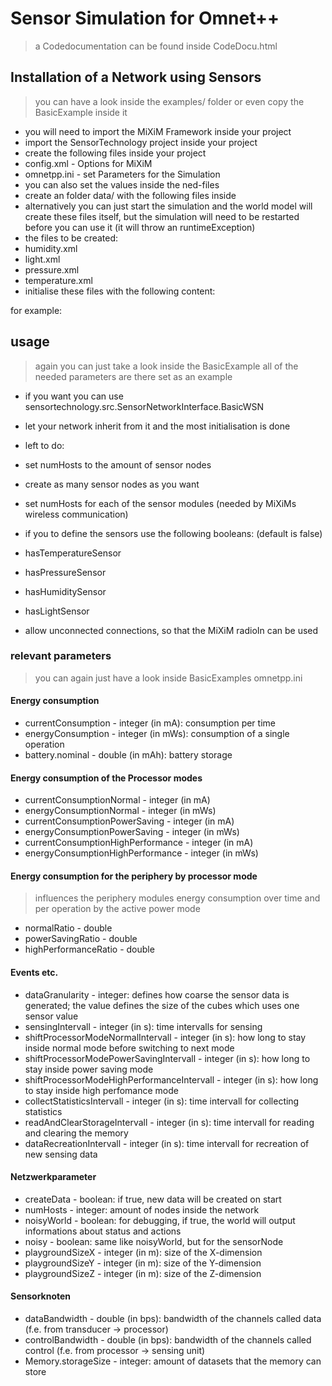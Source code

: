 # Sensor Simulation for Omnet++

> a Codedocumentation can be found inside CodeDocu.html

## Installation of a Network using Sensors

> you can have a look inside the examples/ folder or even copy the BasicExample inside it

* you will need to import the MiXiM Framework inside your project
* import the SensorTechnology project inside your project
* create the following files inside your project
 * config.xml - Options for MiXiM
 * omnetpp.ini - set Parameters for the Simulation
  * you can also set the values inside the ned-files
 * create an folder data/ with the following files inside
 * alternatively you can just start the simulation and the world model will create these files itself, but the simulation will need to be restarted before you can use it (it will throw an runtimeException)
 * the files to be created:
  * humidity.xml
  * light.xml
  * pressure.xml
  * temperature.xml
  * initialise these files with the following content: 

<?xml version="1.0" encoding="UTF-8"?>
<type>
</type>

for example:

<?xml version="1.0" encoding="UTF-8"?>
<humidity>
</humidity>

## usage

> again you can just take a look inside the BasicExample
> all of the needed parameters are there set as an example

* if you want you can use sensortechnology.src.SensorNetworkInterface.BasicWSN
* let your network inherit from it and the most initialisation is done

* left to do:
 * set numHosts to the amount of sensor nodes
 * create as many sensor nodes as you want
 * set numHosts for each of the sensor modules (needed by MiXiMs wireless communication)
* if you to define the sensors use the following booleans: (default is false)
 * hasTemperatureSensor
 * hasPressureSensor
 * hasHumiditySensor
 * hasLightSensor
* allow unconnected connections, so that the MiXiM radioIn can be used

### relevant parameters

> you can again just have a look inside BasicExamples omnetpp.ini

#### Energy consumption

* currentConsumption - integer (in mA): consumption per time
* energyConsumption - integer (in mWs): consumption of a single operation
* battery.nominal - double (in mAh): battery storage

#### Energy consumption of the Processor modes 

* currentConsumptionNormal - integer (in mA)
* energyConsumptionNormal - integer (in mWs)
* currentConsumptionPowerSaving - integer (in mA)
* energyConsumptionPowerSaving - integer (in mWs)
* currentConsumptionHighPerformance - integer (in mA)
* energyConsumptionHighPerformance - integer (in mWs)

#### Energy consumption for the periphery by processor mode

> influences the periphery modules energy consumption over time and per operation by the active power mode

* normalRatio - double
* powerSavingRatio - double
* highPerformanceRatio - double

#### Events etc.

* dataGranularity - integer: defines how coarse the sensor data is generated; the value defines the size of the cubes which uses one sensor value
* sensingIntervall - integer (in s): time intervalls for sensing
* shiftProcessorModeNormalIntervall - integer (in s): how long to stay inside normal mode before switching to next mode
* shiftProcessorModePowerSavingIntervall - integer (in s): how long to stay inside power saving mode
* shiftProcessorModeHighPerformanceIntervall - integer (in s): how long to stay inside high perfomance mode
* collectStatisticsIntervall - integer (in s): time intervall for collecting statistics
* readAndClearStorageIntervall - integer (in s): time intervall for reading and clearing the memory
* dataRecreationIntervall - integer (in s): time intervall for recreation of new sensing data

#### Netzwerkparameter
* createData - boolean: if true, new data will be created on start
* numHosts - integer: amount of nodes inside the network
* noisyWorld - boolean: for debugging, if true, the world will output informations about status and actions
* noisy - boolean: same like noisyWorld, but for the sensorNode
* playgroundSizeX - integer (in m): size of the X-dimension
* playgroundSizeY - integer (in m): size of the Y-dimension
* playgroundSizeZ - integer (in m): size of the Z-dimension

#### Sensorknoten
* dataBandwidth - double (in bps): bandwidth of the channels called data (f.e. from transducer -> processor)
* controlBandwidth - double (in bps): bandwidth of the channels called control (f.e. from processor -> sensing unit)
* Memory.storageSize - integer: amount of datasets that the memory can store
